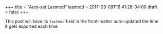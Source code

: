 +++
title = "Auto-set Lastmod"
lastmod = 2017-09-08T16:41:28-04:00
draft = false
+++

This post will have its `lastmod` field in the front-matter
auto-updated the time it gets exported each time.
